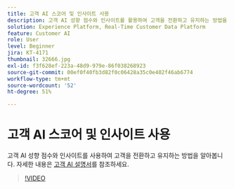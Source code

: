 ```yaml
---
title: 고객 AI 스코어 및 인사이트 사용
description: 고객 AI 성향 점수와 인사이트를 활용하여 고객을 전환하고 유지하는 방법을 살펴볼 수 있습니다.
solution: Experience Platform, Real-Time Customer Data Platform
feature: Customer AI
role: User
level: Beginner
jira: KT-4171
thumbnail: 32666.jpg
exl-id: f3f628ef-223a-48d9-979e-86f038268923
source-git-commit: 00ef0f40fb3d82f0c06428a35c0e402f46ab6774
workflow-type: tm+mt
source-wordcount: '52'
ht-degree: 51%

---
```


# 고객 AI 스코어 및 인사이트 사용

고객 AI 성향 점수와 인사이트를 사용하여 고객을 전환하고 유지하는 방법을 알아봅니다. 자세한 내용은 [고객 AI 설명서](https://experienceleague.adobe.com/docs/experience-platform/intelligent-services/customer-ai/overview.html)를 참조하세요.

>[!VIDEO](https://video.tv.adobe.com/v/32666?learn=on)

